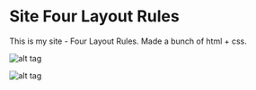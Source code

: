 # Site Four Layout Rules
This is my site - Four Layout Rules. Made a bunch of html + css.

![alt tag](https://github.com/js8dev/secondSite/blob/main/%D0%A1%D0%BD%D0%B8%D0%BC%D0%BE%D0%BA%20%D1%8D%D0%BA%D1%80%D0%B0%D0%BD%D0%B0%202021-05-16%20%D0%B2%2010.30.48.png "Скриншоты")​

![alt tag](https://github.com/js8dev/secondSite/blob/main/%D0%A1%D0%BD%D0%B8%D0%BC%D0%BE%D0%BA%20%D1%8D%D0%BA%D1%80%D0%B0%D0%BD%D0%B0%202021-05-16%20%D0%B2%2010.31.05.png "Скриншоты")
